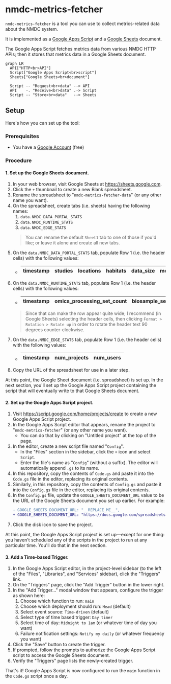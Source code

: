 # nmdc-metrics-fetcher

`nmdc-metrics-fetcher` is a tool you can use to collect metrics-related data about the NMDC system.

It is implemented as a [Google Apps Script](https://www.google.com/script/start/) and a [Google Sheets](https://sheets.google.com/) document.

The Google Apps Script fetches metrics data from various NMDC HTTP APIs; then it stores that metrics data in a Google Sheets document.

```mermaid
graph LR
  API["HTTP<br>API"]
  Script["Google Apps Script<br>script"]
  Sheets["Google Sheets<br>document"]

  Script -- "Request<br>data" --> API
  API    -. "Receive<br>data" .-> Script
  Script -- "Store<br>data"   --> Sheets
```

## Setup

Here's how you can set up the tool:

### Prerequisites

- You have a [Google Account](https://support.google.com/accounts/answer/27441?hl=en) (free)

### Procedure

#### 1. Set up the Google Sheets document.

1. In your web browser, visit Google Sheets at https://sheets.google.com.
1. Click the `+` thumbnail to create a new Blank spreadsheet.
1. Rename the spreadsheet to "`nmdc-metrics-fetcher-data`" (or any other name you want).
1. On the spreadsheet, create tabs (i.e. sheets) having the following names:
   1. `data.NMDC_DATA_PORTAL_STATS`
   1. `data.NMDC_RUNTIME_STATS`
   1. `data.NMDC_EDGE_STATS`
   > You can rename the default `Sheet1` tab to one of those if you'd like; or leave it alone and create all new tabs.
1. On the `data.NMDC_DATA_PORTAL_STATS` tab, populate Row 1 (i.e. the header cells) with the following values:
   - | timestamp | studies | locations | habitats | data_size | metagenomes | metatranscriptomes | proteomics | metabolomics | lipodomics | organic_matter_characterization |
     | --- | --- | --- | --- | --- | --- | --- | --- | --- | --- | --- |
1. On the `data.NMDC_RUNTIME_STATS` tab, populate Row 1 (i.e. the header cells) with the following values:
   - | timestamp | omics_processing_set_count | biosample_set_count | nom_analysis_activity_set_count | collecting_biosamples_from_site_set_count | mags_activity_set_count | library_preparation_set_count | metaproteomics_analysis_activity_set_count | metagenome_sequencing_activity_set_count | metagenome_annotation_activity_set_count | material_sample_set_count | activity_set_count | read_qc_analysis_activity_set_count | field_research_site_set_count | functional_annotation_agg_count | read_based_taxonomy_analysis_activity_set_count | pooling_set_count | processed_sample_set_count | metagenome_assembly_set_count | extraction_set_count | metatranscriptome_activity_set_count | metabolomics_analysis_activity_set_count | study_set_count | data_object_set_count |
     | --- | --- | --- | --- | --- | --- | --- | --- | --- | --- | --- | --- | --- | --- | --- | --- | --- | --- | --- | --- | --- | --- | --- | --- |
   > Since that can make the row appear quite wide; I recommend (in Google Sheets) selecting the header cells, then clicking `Format > Rotation > Rotate up` in order to rotate the header text 90 degrees counter-clockwise.
1. On the `data.NMDC_EDGE_STATS` tab, populate Row 1 (i.e. the header cells) with the following values:
   - | timestamp | num_projects | num_users |
     | --- | --- | --- |
1. Copy the URL of the spreadsheet for use in a later step.

At this point, the Google Sheet document (i.e. spreadsheet) is set up. In the next section, you'll set up the Google Apps Script project containing the script that will eventually write to that Google Sheets document.

#### 2. Set up the Google Apps Script project.

1. Visit https://script.google.com/home/projects/create to create a new Google Apps Script project.
1. In the Google Apps Script editor that appears, rename the project to "`nmdc-metrics-fetcher`" (or any other name you want).
    - You can do that by clicking on "Untitled project" at the top of the page.
1. In the editor, create a new script file named "`Config`".
    - In the "Files" section in the sidebar, click the `+` icon and select `Script`.
    - Enter the file's name as "`Config`" (without a suffix). The editor will automatically append `.gs` to its name.
1. In this repository, copy the contents of `Code.gs` and paste it into the `Code.gs` file in the editor, replacing its original contents.
1. Similarly, in this repository, copy the contents of `Config.gs` and paste it into the `Config.gs` file in the editor, replacing its original contents.
1. In the `Config.gs` file, update the `GOOGLE_SHEETS_DOCUMENT_URL` value to be the URL of the Google Sheets document you set up earlier. For example:
   ```diff
   - GOOGLE_SHEETS_DOCUMENT_URL: "__REPLACE_ME__",
   + GOOGLE_SHEETS_DOCUMENT_URL: "https://docs.google.com/spreadsheets/d/1xt...x2Y/",
   ```
1. Click the disk icon to save the project.

At this point, the Google Apps Script project is set up—except for one thing: you haven't scheduled any of the scripts in the project to run at any particular time. You'll do that in the next section.

#### 3. Add a Time-based Trigger.

1. In the Google Apps Script editor, in the project-level sidebar (to the left of the "Files", "Libraries", and "Services" sidebar), click the "Triggers" link.
1. On the "Triggers" page, click the "Add Trigger" button in the lower right.
1. In the "Add Trigger..." modal window that appears, configure the trigger as shown here:
   1. Choose which function to run: `main`
   1. Choose which deployment should run: `Head` (default)
   1. Select event source: `Time-driven` (default)
   1. Select type of time based trigger: `Day timer`
   1. Select time of day: `Midnight to 1am` (or whatever time of day you want)
   1. Failure notification settings: `Notify my daily` (or whatever frequency you want)
1. Click the "Save" button to create the trigger.
1. If prompted, follow the prompts to authorize the Google Apps Script script to access the Google Sheets document.
1. Verify the "Triggers" page lists the newly-created trigger.

That's it! Google Apps Script is now configured to run the `main` function in the `Code.gs` script once a day.